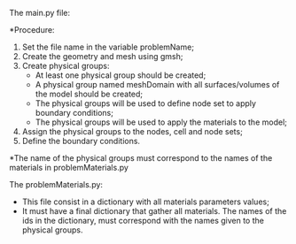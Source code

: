 The main.py file:

*Procedure:
  1) Set the file name in the variable problemName;
  2) Create the geometry and mesh using gmsh;
  3) Create physical groups:
      -   At least one physical group should be created;
      -   A physical group named meshDomain with all surfaces/volumes of the model should be created;
      -   The physical groups will be used to define node set to apply boundary conditions;
      -   The physical groups will be used to apply the materials to the model;
  4)   Assign the physical groups to the nodes, cell and node sets;
  5)   Define the boundary conditions.

*The name of the physical groups must correspond to the names of the materials in problemMaterials.py

The problemMaterials.py:
  - This file consist in a dictionary with all materials parameters values;
  - It must have a final dictionary that gather all materials. The names of the ids in the dictionary, must correspond with the names given to the physical groups.
